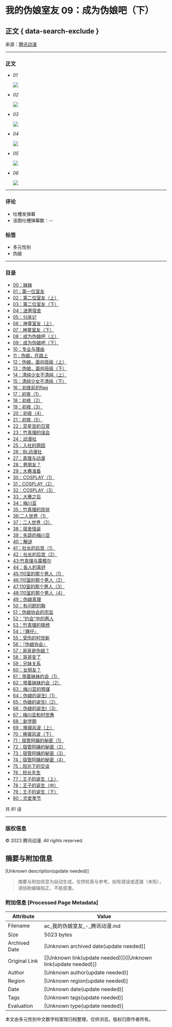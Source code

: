 # 我的伪娘室友 09：成为伪娘吧（下）

## 正文 { data-search-exclude }


来源：[腾讯动漫](https://www.qq.com)

---

### 正文

-   _01_
    
    ![](https://manhua.acimg.cn/manhua_detail/0/24_21_58_ad2e7a867061a51f92627cdd779ce38ce_123696254.png)
-   _02_
    
    ![](https://manhua.acimg.cn/manhua_detail/0/24_21_58_ad9d3720fd62052d53178aa64c3e5b31d_123696255.png)
-   _03_
    
    ![](https://manhua.acimg.cn/manhua_detail/0/24_21_58_a18f6a93a7d08de1e9bf11f16cbbc0b8e_123696252.png)
-   _04_
    
    ![](//ac.gtimg.com/media/images/pixel.gif)
-   _05_
    
    ![](//ac.gtimg.com/media/images/pixel.gif)
-   _06_
    
    ![](//ac.gtimg.com/media/images/pixel.gif)

---

### 评论

- 吐槽发弹幕
- 该图吐槽弹幕数：_\--_

### 标签

- 多元性别
- 伪娘

--- 

### 目录

-   [00：妹妹](https://www.qq.com)
-   [01：第一位室友](https://www.qq.com)
-   [02：第二位室友（上）](https://www.qq.com)
-   [03：第二位室友（下）](https://www.qq.com)
-   [04：进男宿舍](https://www.qq.com)
-   [05：分床记](https://www.qq.com)
-   [06：神童室友（上）](https://www.qq.com)
-   [07：神童室友（下）](https://www.qq.com)
-   [08：成为伪娘吧（上）](https://www.qq.com)
-   [09：成为伪娘吧（下）](https://www.qq.com)
-   [10：专业与理由](https://www.qq.com)
-   [11：伪娘，在路上](https://www.qq.com)
-   [12：伪娘，面向班级（上）](https://www.qq.com)
-   [13：伪娘，面向班级（下）](https://www.qq.com)
-   [14：清纯少女不清纯（上）](https://www.qq.com)
-   [15：清纯少女不清纯（下）](https://www.qq.com)
-   [16：初夜前的flag](https://www.qq.com)
-   [17：初夜（1）](https://www.qq.com)
-   [18：初夜（2）](https://www.qq.com)
-   [19：初夜（3）](https://www.qq.com)
-   [20：初夜（4）](https://www.qq.com)
-   [21：初夜（5）](https://www.qq.com)
-   [22：蓝星空的日常](https://www.qq.com)
-   [23：竹真理的误会](https://www.qq.com)
-   [24：动漫社](https://www.qq.com)
-   [25：入社的原因](https://www.qq.com)
-   [26：BL动漫社](https://www.qq.com)
-   [27：真理与动漫](https://www.qq.com)
-   [28：男朋友？](https://www.qq.com)
-   [29：大赛准备](https://www.qq.com)
-   [30：COSPLAY（1）](https://www.qq.com)
-   [31：COSPLAY（2）](https://www.qq.com)
-   [32：COSPLAY（3）](https://www.qq.com)
-   [33：大赛之后](https://www.qq.com)
-   [34：梅川亚](https://www.qq.com)
-   [35：竹真理的现状](https://www.qq.com)
-   [36:二人世界（1）](https://www.qq.com)
-   [37：二人世界（2）](https://www.qq.com)
-   [38：宿舍怪诞](https://www.qq.com)
-   [39：失踪的梅川亚](https://www.qq.com)
-   [40：解谜](https://www.qq.com)
-   [41：社长的后宫（1）](https://www.qq.com)
-   [42：社长的后宫（2）](https://www.qq.com)
-   [43:竹真理与露樱尔](https://www.qq.com)
-   [44：各人的喜好](https://www.qq.com)
-   [45:110室的那个男人（1）](https://www.qq.com)
-   [46:110室的那个男人（2）](https://www.qq.com)
-   [47:110室的那个男人（3）](https://www.qq.com)
-   [48:110室的那个男人（4）](https://www.qq.com)
-   [49：伪娘真理](https://www.qq.com)
-   [50：有问题的胸](https://www.qq.com)
-   [51：伪娘协会的宗旨](https://www.qq.com)
-   [52：“约会”中的两人](https://www.qq.com)
-   [53：竹真理的猜想](https://www.qq.com)
-   [54：『豚仔』](https://www.qq.com)
-   [55：受伤的村世新](https://www.qq.com)
-   [56：『伪娘协会』](https://www.qq.com)
-   [57：哥哥是伪娘？](https://www.qq.com)
-   [58：哥哥变了](https://www.qq.com)
-   [59：兄妹关系](https://www.qq.com)
-   [60：女朋友？](https://www.qq.com)
-   [61：带着妹妹约会（1）](https://www.qq.com)
-   [62：带着妹妹约会（2）](https://www.qq.com)
-   [63：梅川亚的预谋](https://www.qq.com)
-   [64：伪娘的诞生Ⅰ（1）](https://www.qq.com)
-   [65：伪娘的诞生Ⅰ（2）](https://www.qq.com)
-   [66：伪娘的诞生Ⅰ（3）](https://www.qq.com)
-   [67：梅川亚和村世惠](https://www.qq.com)
-   [68：新学期](https://www.qq.com)
-   [69：换寝风波（上）](https://www.qq.com)
-   [70：换寝风波（下）](https://www.qq.com)
-   [71：宿管阿姨的秘密（1）](https://www.qq.com)
-   [72：宿管阿姨的秘密（2）](https://www.qq.com)
-   [73：宿管阿姨的秘密（3）](https://www.qq.com)
-   [74：宿管阿姨的秘密（4）](https://www.qq.com)
-   [75：阳光下的交谈](https://www.qq.com)
-   [76：校长先生](https://www.qq.com)
-   [77：王子的诞生（上）](https://www.qq.com)
-   [78：王子的诞生（中）](https://www.qq.com)
-   [79：王子的诞生（下）](https://www.qq.com)
-   [80：恋爱季节](https://www.qq.com)

共 81 话

--- 

### 版权信息

© 2023 腾讯动漫. All rights reserved.
<!-- tcd_original_link https://ac.qq.com/ComicView/index/id/517860/cid/11 -->


## 摘要与附加信息

<!-- tcd_abstract -->
[Unknown description(update needed)]
<!-- tcd_abstract_end -->

> 摘要与附加信息为自动生成，仅供检索与参考。如有错误或遗漏（未知），请协助编辑指正，不胜感激。

### 附加信息 [Processed Page Metadata]

| Attribute       | Value                                  |
|-----------------|----------------------------------------|
| Filename        | ac_我的伪娘室友_-_腾讯动漫.md                             |
| Size            | 5023 bytes                           |
| Archived Date   | [Unknown archived date(update needed)]                             |
| Original Link   | [[Unknown link(update needed)]]([Unknown link(update needed)])                       |
| Author          | [Unknown author(update needed)]                               |
| Region          | [Unknown region(update needed)]                               |
| Date            | [Unknown date(update needed)]                                 |
| Tags            | [Unknown tags(update needed)]                                 |
| Evaluation            | [Unknown type(update needed)]                                 |
<!-- tcd_table_end -->

本文由多元性别中文数字档案馆归档整理，仅供浏览。版权归原作者所有。
